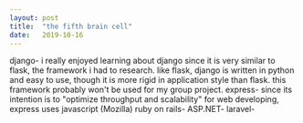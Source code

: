 ```yaml
---
layout: post
title:  "the fifth brain cell"
date:   2019-10-16
---
```


django- i really enjoyed learning about django since it is very similar to flask, the framework i had to research. like flask, django is written in python and easy to use, though it is more rigid in application style than flask. this framework probably won't be used for my group project.
express- since its intention is to "optimize throughput and scalability" for web developing, express uses javascript (Mozilla)
ruby on rails-
ASP.NET-
laravel-
